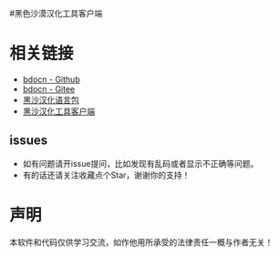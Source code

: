#黑色沙漠汉化工具客户端

# 相关链接
- [bdocn - Github](https://github.com/BDO-CnHope/bdocn)
- [bdocn - Gitee](https://gitee.com/bdo-cnhope/bdocn)
- [黑沙汉化语言包](https://github.com/BDO-CnHope/bdocn)
- [黑沙汉化工具客户端](https://github.com/BDO-CnHope/bdocn_client)

## issues
- 如有问题请开issue提问，比如发现有乱码或者显示不正确等问题。
- 有的话还请关注收藏点个Star，谢谢你的支持！

# 声明
本软件和代码仅供学习交流，如作他用所承受的法律责任一概与作者无关！
